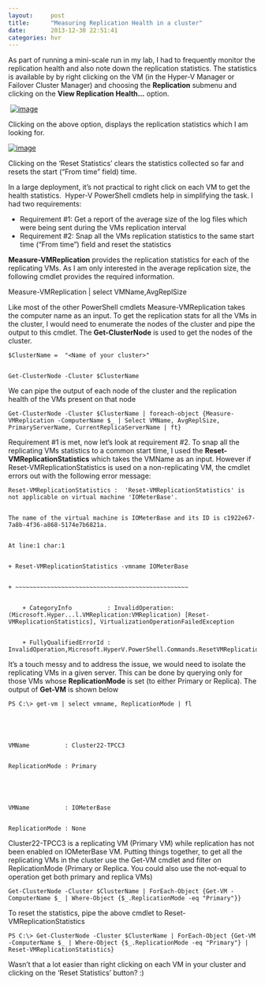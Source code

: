 ```yaml
---
layout:     post
title:      "Measuring Replication Health in a cluster"
date:       2013-12-30 22:51:41
categories: hvr
---
```

As part of running a mini-scale run in my lab, I had to frequently monitor the replication health and also note down the replication statistics. The statistics is available by by right clicking on the VM (in the Hyper-V Manager or Failover Cluster Manager) and choosing the **Replication** submenu and clicking on the **View Replication Health…** option.

 [![image](https://msdnshared.blob.core.windows.net/media/TNBlogsFS/prod.evol.blogs.technet.com/CommunityServer.Blogs.Components.WeblogFiles/00/00/00/50/45/metablogapi/image_thumb_715D2FC2.png)](https://msdnshared.blob.core.windows.net/media/TNBlogsFS/prod.evol.blogs.technet.com/CommunityServer.Blogs.Components.WeblogFiles/00/00/00/50/45/metablogapi/image_5F7E0B44.png)

Clicking on the above option, displays the replication statistics which I am looking for. 

[![image](https://msdnshared.blob.core.windows.net/media/TNBlogsFS/prod.evol.blogs.technet.com/CommunityServer.Blogs.Components.WeblogFiles/00/00/00/50/45/metablogapi/image_thumb_7B47428F.png)](https://msdnshared.blob.core.windows.net/media/TNBlogsFS/prod.evol.blogs.technet.com/CommunityServer.Blogs.Components.WeblogFiles/00/00/00/50/45/metablogapi/image_69D45106.png)

Clicking on the ‘Reset Statistics’ clears the statistics collected so far and resets the start (“From time” field) time. 

In a large deployment, it’s not practical to right click on each VM to get the health statistics.  Hyper-V PowerShell cmdlets help in simplifying the task. I had two requirements:

  * Requirement #1: Get a report of the average size of the log files which were being sent during the VMs replication interval 
  * Requirement #2: Snap all the VMs replication statistics to the same start time (“From time”) field and reset the statistics 



**Measure-VMReplication** provides the replication statistics for each of the replicating VMs. As I am only interested in the average replication size, the following cmdlet provides the required information.

Measure-VMReplication | select VMName,AvgReplSize

Like most of the other PowerShell cmdlets Measure-VMReplication takes the computer name as an input. To get the replication stats for all the VMs in the cluster, I would need to enumerate the nodes of the cluster and pipe the output to this cmdlet. The **Get-ClusterNode** is used to get the nodes of the cluster. 
    
    
    $ClusterName =  "<Name of your cluster>"
    
    
    Get-ClusterNode -Cluster $ClusterName

We can pipe the output of each node of the cluster and the replication health of the VMs present on that node
    
    
    Get-ClusterNode -Cluster $ClusterName | foreach-object {Measure-VMReplication -ComputerName $_ | Select VMName, AvgReplSize, PrimaryServerName, CurrentReplicaServerName | ft}

Requirement #1 is met, now let’s look at requirement #2. To snap all the replicating VMs statistics to a common start time, I used the **Reset-VMReplicationStatistics** which takes the VMName as an input. However if Reset-VMReplicationStatistics is used on a non-replicating VM, the cmdlet errors out with the following error message:
    
    
    Reset-VMReplicationStatistics :  'Reset-VMReplicationStatistics' is not applicable on virtual machine 'IOMeterBase'.
    
    
    The name of the virtual machine is IOMeterBase and its ID is c1922e67-7a8b-4f36-a868-5174e7b6821a.
    
    
    At line:1 char:1
    
    
    + Reset-VMReplicationStatistics -vmname IOMeterBase
    
    
    + ~~~~~~~~~~~~~~~~~~~~~~~~~~~~~~~~~~~~~~~~~~~~~~~~~
    
    
        + CategoryInfo          : InvalidOperation: (Microsoft.Hyper...l.VMReplication:VMReplication) [Reset-VMReplicationStatistics], VirtualizationOperationFailedException
    
    
        + FullyQualifiedErrorId : InvalidOperation,Microsoft.HyperV.PowerShell.Commands.ResetVMReplicationStatisticsCommand

It’s a touch messy and to address the issue, we would need to isolate the replicating VMs in a given server. This can be done by querying only for those VMs whose **ReplicationMode** is set (to either Primary or Replica). The output of **Get-VM** is shown below 
    
    
    PS C:\> get-vm | select vmname, ReplicationMode | fl
    
    
     
    
    
    VMName          : Cluster22-TPCC3
    
    
    ReplicationMode : Primary
    
    
     
    
    
    VMName          : IOMeterBase
    
    
    ReplicationMode : None

Cluster22-TPCC3 is a replicating VM (Primary VM) while replication has not been enabled on IOMeterBase VM. Putting things together, to get all the replicating VMs in the cluster use the Get-VM cmdlet and filter on ReplicationMode (Primary or Replica. You could also use the not-equal to operation get both primary and replica VMs)
    
    
    Get-ClusterNode -Cluster $ClusterName | ForEach-Object {Get-VM -ComputerName $_ | Where-Object {$_.ReplicationMode -eq "Primary"}}

To reset the statistics, pipe the above cmdlet to Reset-VMReplicationStatistics
    
    
    PS C:\> Get-ClusterNode -Cluster $ClusterName | ForEach-Object {Get-VM -ComputerName $_ | Where-Object {$_.ReplicationMode -eq "Primary"} | Reset-VMReplicationStatistics}

Wasn’t that a lot easier than right clicking on each VM in your cluster and clicking on the ‘Reset Statistics’ button? :)

